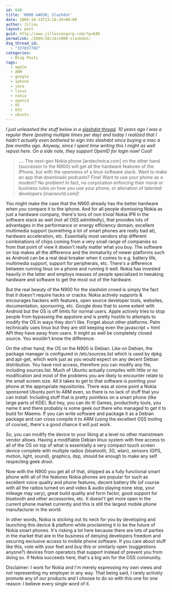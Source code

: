 ```yaml
---
id: 640
title: 'N900 &#038; Slashdot'
date: 2009-10-14T23:18:29+00:00
author: Jilles
layout: post
guid: http://www.jillesvangurp.com/?p=640
permalink: /2009/10/14/n900-slashdot/
dsq_thread_id:
  - "337837702"
categories:
  - Blog Posts
tags:
  - apple
  - ARM
  - google
  - iphone
  - java
  - linux
  - nokia
  - openid
  - OS
  - OSS
  - ubuntu
---
```

*I just unleashed the stuff below in a [slashdot thread](http://linux.slashdot.org/story/09/10/14/1544205/How-Nokia-Learned-To-Love-Openness). 10 years ago I was a regular there (posting multiple times per day) and today I realized that I hadn't actually even bothered to sign into slashdot since buying a mac a few months ago. Anyway, since I spent time writing this I might as well repost here. On a side note, they support OpenID for login now! Cool!*

>  .... The next-gen Nokia phone [arstechnica.com] on the other hand (successor to the N900) will get all the hardware features of the iPhone, but with the openness of a linux software stack. Want to make an app that downloads podcasts? Fine! Want to use your phone as a modem? No problem! In fact, no corporation enforcing their moral or business rules on how you use your phone, or alienation of talented developers [macworld.com]! 

You might make the case that the N900 already has the better hardware when you compare it to the iphone. And for all people dismissing Nokia as just a hardware company, there's tons of non trivial Nokia IPR in the software stack as well (not all OSS admittedly), that provides lots of advantages in the performance or energy efficiency domain; excellent multimedia support (something a lot of smart phones are really bad at), hardware acceleration, etc. Essentially most vendors ship different combinations of chips coming from a very small range of companies so from that point of view it doesn't really matter what you buy. The software on top makes all the difference and the immaturity of newer platforms such as Android can be a real deal breaker when it comes to e.g. battery life, multimedia support, support for peripherals, etc. There's a difference between running linux on a phone and running it well. Nokia has invested heavily in the latter and employs masses of people specialized in tweaking hardware and software to get the most out of the hardware.

But the real beauty of the N900 for the slashdot crowd is simply the fact that it doesn't require hacks or cracks: Nokia actively supports & encourages hackers with features, open source developer tools, websites, documentation, sponsoring, etc. Google does that to some extent with Android but the OS is off limits for normal users. Apple actively tries to stop people from bypassing the appstore and is pretty hostile to attempts to modify the OS in ways they don't like. Forget about other platforms. Palm technically uses linux but they are still keeping even the javascript + html API they have away from users. It might as well be completely closed source. You wouldn't know the difference.

On the other hand, the OS on the N900 is Debian. Like on Debian, the package manager is configured in /etc/sources.list which is used by dpkg and apt-get, which work just as you would expect on any decent Debian distribution. You have root access, therefore you can modify any file, including sources.list. Much of Ubuntu actually compiles with little or no modification and most of the problems you are likely to encounter relate to the small screen size. All it takes to get to that software is pointing your phone at the appropriate repositories. There was at some point a Nokia sponsored Ubuntu port to ARM even, so there is no lack of stuff that you can install. Including stuff that is pretty pointless on a smart phone (like large parts of KDE). But hey, you can do it! Games, productivity tools, you name it and there probably is some geek out there who managed to get it to build for Maemo. If you can write software and package it as a Debian package and can cross compile it to ARM (using the excellent OSS tooling of course), there's a good chance it will just work.

So, you can modify the device to your liking at a level no other mainstream vendor allows. Having a modifiable Debian linux system with free access to all of the OS on top of what is essentially a very compact touch screen device complete with multiple radios (bluetooth, 3G, wlan), sensors (GPS, motion, light, sound), graphics, dsp, should be enough to make any self respecting geek drool.

Now with the N900 you get all of that, shipped as a fully functional smart phone with all of the features Nokia phones are popular for such as excellent voice quality and phone features, decent battery life (of course with all the radios turned on and video & audio playing none stop, your mileage may vary), great build quality and form factor, good support for bluetooth and other accessories, etc. It doesn't get more open in the current phone market currently and this is still the largest mobile phone manufacturer in the world.

In other words, Nokia is sticking out its neck for you by developing and launching this device & platform while proclaiming it to be the future of Nokia smart phones. It's risking a lot here because there are lots of parties in the market that are in the business of denying developers freedom and securing exclusive access to mobile phone software. If you care about stuff like this, vote with your feet and buy this or similarly open (suggestions anyone?) devices from operators that support instead of prevent you from doing so. If Nokia succeeds here, that's a big win for the OSS community.

Disclaimer: I work for Nokia and I'm merely expressing my own views and not representing my employer in any way. That being said, I rarely actively promote any of our products and I choose to do so with this one for one reason: I believe every single word of it.